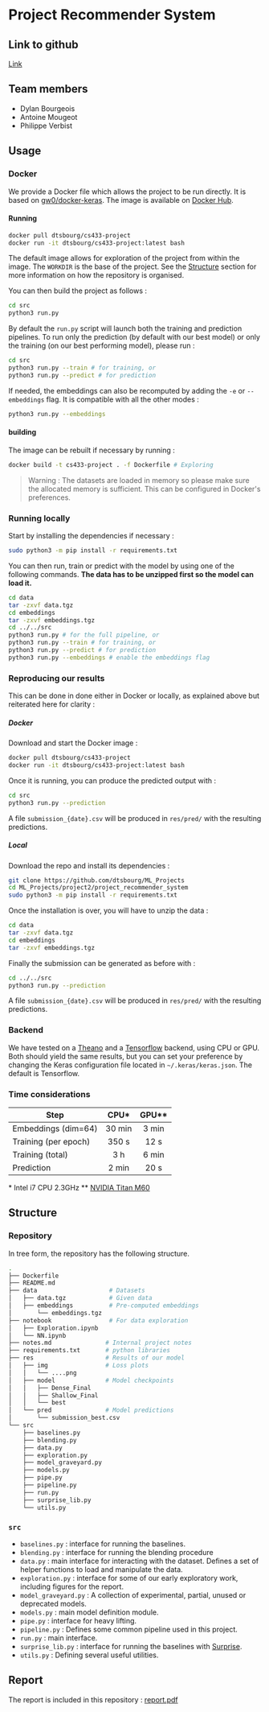 # Project Recommender System

## Link to github

[Link](https://github.com/dtsbourg/ML_Projects/blob/master/project2/project_recommender_system/report.pdf)


## Team members

* Dylan Bourgeois
* Antoine Mougeot
* Philippe Verbist

## Usage

### Docker

We provide a Docker file which allows the project to be run directly. It is
based on [gw0/docker-keras](https://github.com/gw0/docker-keras). The image 
is available on [Docker Hub](https://hub.docker.com/r/dtsbourg/cs433-project/).

#### Running

```bash
docker pull dtsbourg/cs433-project
docker run -it dtsbourg/cs433-project:latest bash
```

The default image allows for exploration of the project from within the image.
The `WORKDIR` is the base of the project. See the [Structure](#structure) section for more
information on how the repository is organised.

You can then build the project as follows :

```bash
cd src
python3 run.py
```

By default the `run.py` script will launch both the training and prediction
pipelines. To run only the prediction (by default with our best model) or only
the training (on our best performing model), please run :

```bash
cd src
python3 run.py --train # for training, or
python3 run.py --predict # for prediction
```

If needed, the embeddings can also be recomputed by adding the `-e` or `--embeddings` flag. It is compatible with all the other modes :

```bash
python3 run.py --embeddings
```

#### building

The image can be rebuilt if necessary by running :

```bash
docker build -t cs433-project . -f Dockerfile # Exploring
```
> Warning : The datasets are loaded in memory so please make sure the allocated
memory is sufficient. This can be configured in Docker's preferences.

### Running locally

Start by installing the dependencies if necessary :

```bash
sudo python3 -m pip install -r requirements.txt
```

You can then run, train or predict with the model by using one of
the following commands. **The data has to be unzipped first
so the model can load it.**

```bash
cd data
tar -zxvf data.tgz
cd embeddings
tar -zxvf embeddings.tgz
cd ../../src
python3 run.py # for the full pipeline, or
python3 run.py --train # for training, or
python3 run.py --predict # for prediction
python3 run.py --embeddings # enable the embeddings flag
``` 

### Reproducing our results

This can be done in done either in Docker or locally, as explained above but reiterated here for clarity :

##### Docker
Download and start the Docker image :

```bash
docker pull dtsbourg/cs433-project
docker run -it dtsbourg/cs433-project:latest bash
```

Once it is running, you can produce the predicted output with :

```bash
cd src
python3 run.py --prediction
```

A file `submission_{date}.csv` will be produced in `res/pred/` with the resulting predictions.


##### Local
Download the repo and install its dependencies :

```bash
git clone https://github.com/dtsbourg/ML_Projects
cd ML_Projects/project2/project_recommender_system
sudo python3 -m pip install -r requirements.txt
```

Once the installation is over, you will have to unzip the data :

```bash
cd data
tar -zxvf data.tgz
cd embeddings
tar -zxvf embeddings.tgz
```

Finally the submission can be generated as before with :

```bash
cd ../../src
python3 run.py --prediction
```

A file `submission_{date}.csv` will be produced in `res/pred/` with the resulting predictions.

### Backend

We have tested on a [Theano](http://www.deeplearning.net/software/theano/) and a [Tensorflow](https://www.tensorflow.org) backend, using CPU or GPU. Both should yield the same results, but you can set your preference by changing the Keras configuration file located in `~/.keras/keras.json`. The default is Tensorflow.

### Time considerations

| Step                    | CPU\*   | GPU\**  |
| ----------------------- |:-------:|:-------:|
| Embeddings (dim=64)     | 30 min  | 3 min   |
| Training (per epoch)    | 350 s   | 12 s    |
| Training (total)        | 3 h     | 6 min   |
| Prediction              | 2 min   | 20 s    |

\* Intel i7 CPU 2.3GHz
\** [NVIDIA Titan M60](https://www.nvidia.com/object/tesla-m60.html)

## Structure

### Repository

In tree form, the repository has the following structure.

```bash
.
├── Dockerfile
├── README.md
├── data                    # Datasets
│   ├── data.tgz            # Given data
│   ├── embeddings          # Pre-computed embeddings
│       └── embeddings.tgz
├── notebook                # For data exploration
│   ├── Exploration.ipynb
│   └── NN.ipynb
├── notes.md               # Internal project notes
├── requirements.txt       # python libraries
├── res                    # Results of our model
│   ├── img                # Loss plots
│   │   └── ....png
│   ├── model              # Model checkpoints 
│   │   ├── Dense_Final
│   │   ├── Shallow_Final
│   │   └── best
│   └── pred               # Model predictions
│       └── submission_best.csv
└── src
    ├── baselines.py
    ├── blending.py
    ├── data.py
    ├── exploration.py
    ├── model_graveyard.py
    ├── models.py
    ├── pipe.py
    ├── pipeline.py
    ├── run.py
    ├── surprise_lib.py
    └── utils.py
```

### `src`

* `baselines.py` : interface for running the baselines.
* `blending.py` : interface for running the blending procedure
* `data.py` : main interface for interacting with the dataset. Defines a set of helper functions to load and manipulate the data.
* `exploration.py` : interface for some of our early exploratory work, including figures for the report.
* `model_graveyard.py` : A collection of experimental, partial, unused or deprecated models.
* `models.py` : main model definition module.
* `pipe.py` : interface for heavy lifting.
* `pipeline.py` : Defines some common pipeline used in this project.
* `run.py` : main interface.
* `surprise_lib.py` : interface for running the baselines with [Surprise](http://surpriselib.com/).
* `utils.py` : Defining several useful utilities.

## Report

The report is included in this repository : [report.pdf](report.pdf)
